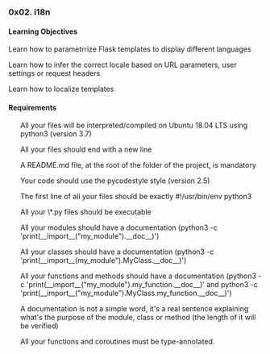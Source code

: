 <h3>0x02. i18n</h3>

<h4>Learning Objectives</h4>
<p>Learn how to parametrrize Flask templates to display different languages</p>
<p>Learn how to infer the correct locale based on URL parameters, user settings or request headers</p>
<p>Learn how to localize templates</p>

<h4>Requirements</h4>
<ul>
<p>All your files will be interpreted/compiled on Ubuntu 18.04 LTS using python3 (version 3.7)</p>
<p>All your files should end with a new line</p>
<p>A README.md file, at the root of the folder of the project, is mandatory</p>
<p>Your code should use the pycodestyle style (version 2.5)</p>
<p>The first line of all your files should be exactly #!/usr/bin/env python3</p>
<p>All your \*.py files should be executable</p>
<p>All your modules should have a documentation (python3 -c 'print(__import__("my_module").__doc__)')</p>
<p>All your classes should have a documentation (python3 -c 'print(__import__(my_module").MyClass.__doc__)')</p>
<p>All your functions and methods should have a documentation (python3 -c 'print(__import__("my_module").my_function.__doc__)' and python3 -c 'print(__import__("my_module").MyClass.my_function.__doc__)')</p>
<p>A documentation is not a simple word, it's a real sentence explaining what's the purpose of the module, class or method (the length of it will be verified)</p>
<p>All your functions and coroutines must be type-annotated.</p>
</ul>
